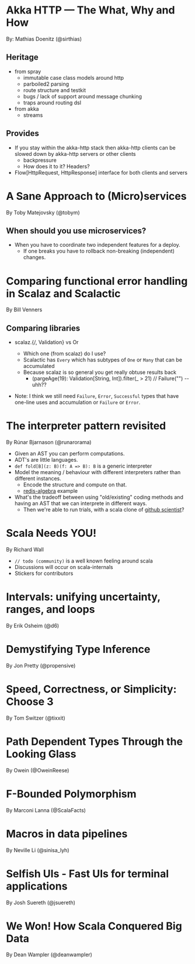 # Akka HTTP — The What, Why and How
By: Mathias Doenitz (@sirthias)

## Heritage

- from spray
  - immutable case class models around http
  - parboiled2 parsing
  - route structure and testkit
  - bugs / lack of support around message chunking
  - traps around routing dsl
- from akka
  - streams

## Provides

- If you stay within the akka-http stack then akka-http clients can be slowed down by akka-http servers or other clients
  - backpressure
  - How does it to it? Headers?
- Flow[HttpRequest, HttpResponse] interface for both clients and servers

# A Sane Approach to (Micro)services
By Toby Matejovsky (@tobym)

## When should you use microservices?

- When you have to coordinate two independent features for a deploy.
  - If one breaks you have to rollback non-breaking (independent) changes.

# Comparing functional error handling in Scalaz and Scalactic
By Bill Venners

## Comparing libraries

- scalaz.{\/, Validation} vs Or
  - Which one (from scalaz) do I use?
  - Scalactic has `Every` which has subtypes of `One` or `Many` that can be accumulated
  - Because scalaz is so general you get really obtuse results back
    - (pargeAge(19): Validation[String, Int]).filter(_ > 21) // Failure("") -- uhh??

- Note: I think we still need `Failure`, `Error`, `Successful` types that have one-line uses and accumulation or `Failure` or `Error`.

# The interpreter pattern revisited
By Rúnar Bjarnason (@runarorama)

- Given an AST you can perform computations.
- ADT's are little languages.
- `def fold[B](z: B)(f: A => B): B` is a generic interpreter
- Model the meaning / behaviour with different interpreters rather than different instances.
  - Encode the structure and compute on that.
  - [redis-algebra](https://github.com/ethul/redis-algebra) example
- What's the tradeoff between using "old/existing" coding methods and having an AST that we can interprete in different ways.
  - Then we're able to run trials, with a scala clone of [github scientist](https://github.com/github/scientist)?

# Scala Needs YOU!
By Richard Wall

- `// todo (community)` is a well known feeling around scala
- Discussions will occur on scala-internals
- Stickers for contributors

# Intervals: unifying uncertainty, ranges, and loops
By Erik Osheim (@d6)


# Demystifying Type Inference
By Jon Pretty (@propensive)


# Speed, Correctness, or Simplicity: Choose 3
By Tom Switzer (@tixxit)


# Path Dependent Types Through the Looking Glass
By Owein (@OweinReese)


# F-Bounded Polymorphism
By Marconi Lanna (@ScalaFacts)


# Macros in data pipelines
By Neville Li (@sinisa_lyh)


# Selfish UIs - Fast UIs for terminal applications
By Josh Suereth (@jsuereth)


# We Won! How Scala Conquered Big Data
By Dean Wampler (@deanwampler)
